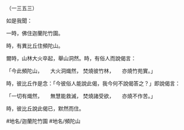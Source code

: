 （一三五三）

如是我聞：

一時，佛住迦蘭陀竹園。

時，有異比丘住頻陀山。

爾時，山林大火卒起，舉山洞然。時，有俗人而說偈言：

「今此頻陀山，　　大火洞熾然，
焚燒彼竹林，　　亦燒竹苑實。」

時，彼比丘作是念：「今彼俗人能說此偈，我今何不說偈答之？」即說偈言：

「一切有熾然，　　無慧能救滅，
焚燒諸受欲，　　亦燒不作苦。」

時，彼比丘說此偈已，默然而住。

#地名/迦蘭陀竹園
#地名/頻陀山
